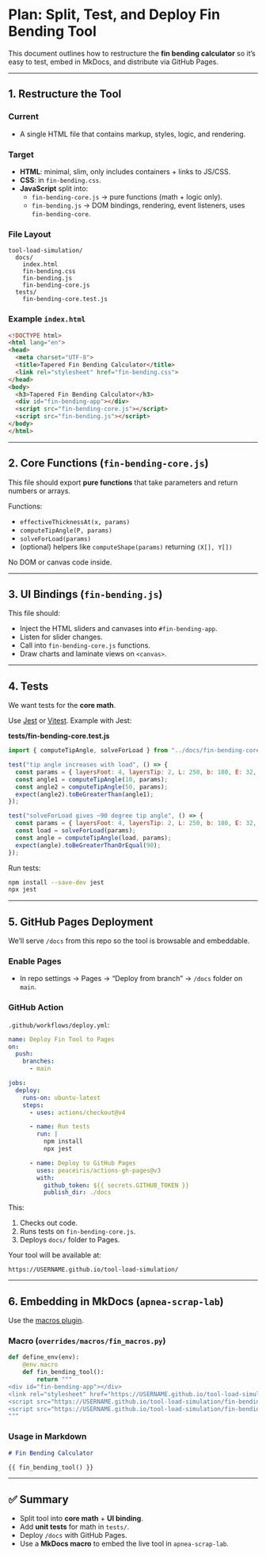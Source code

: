 # Plan: Split, Test, and Deploy Fin Bending Tool

This document outlines how to restructure the **fin bending calculator** so it’s easy to test, embed in MkDocs, and distribute via GitHub Pages.

---

## 1. Restructure the Tool

### Current
- A single HTML file that contains markup, styles, logic, and rendering.

### Target
- **HTML**: minimal, slim, only includes containers + links to JS/CSS.
- **CSS**: in `fin-bending.css`.
- **JavaScript** split into:
  - `fin-bending-core.js` → pure functions (math + logic only).
  - `fin-bending.js` → DOM bindings, rendering, event listeners, uses `fin-bending-core`.

### File Layout
```
tool-load-simulation/
  docs/
    index.html
    fin-bending.css
    fin-bending.js
    fin-bending-core.js
  tests/
    fin-bending-core.test.js
```

### Example `index.html`
```html
<!DOCTYPE html>
<html lang="en">
<head>
  <meta charset="UTF-8">
  <title>Tapered Fin Bending Calculator</title>
  <link rel="stylesheet" href="fin-bending.css">
</head>
<body>
  <h3>Tapered Fin Bending Calculator</h3>
  <div id="fin-bending-app"></div>
  <script src="fin-bending-core.js"></script>
  <script src="fin-bending.js"></script>
</body>
</html>
```

---

## 2. Core Functions (`fin-bending-core.js`)

This file should export **pure functions** that take parameters and return numbers or arrays.

Functions:
- `effectiveThicknessAt(x, params)`
- `computeTipAngle(P, params)`
- `solveForLoad(params)`
- (optional) helpers like `computeShape(params)` returning `(X[], Y[])`

No DOM or canvas code inside.

---

## 3. UI Bindings (`fin-bending.js`)

This file should:
- Inject the HTML sliders and canvases into `#fin-bending-app`.
- Listen for slider changes.
- Call into `fin-bending-core.js` functions.
- Draw charts and laminate views on `<canvas>`.

---

## 4. Tests

We want tests for the **core math**.

Use [Jest](https://jestjs.io/) or [Vitest](https://vitest.dev/). Example with Jest:

**tests/fin-bending-core.test.js**
```javascript
import { computeTipAngle, solveForLoad } from "../docs/fin-bending-core.js";

test("tip angle increases with load", () => {
  const params = { layersFoot: 4, layersTip: 2, L: 250, b: 180, E: 32, thickness: 0.35 };
  const angle1 = computeTipAngle(10, params);
  const angle2 = computeTipAngle(50, params);
  expect(angle2).toBeGreaterThan(angle1);
});

test("solveForLoad gives ~90 degree tip angle", () => {
  const params = { layersFoot: 4, layersTip: 2, L: 250, b: 180, E: 32, thickness: 0.35 };
  const load = solveForLoad(params);
  const angle = computeTipAngle(load, params);
  expect(angle).toBeGreaterThanOrEqual(90);
});
```

Run tests:
```bash
npm install --save-dev jest
npx jest
```

---

## 5. GitHub Pages Deployment

We’ll serve `/docs` from this repo so the tool is browsable and embeddable.

### Enable Pages
- In repo settings → Pages → “Deploy from branch” → `/docs` folder on `main`.

### GitHub Action
`.github/workflows/deploy.yml`:
```yaml
name: Deploy Fin Tool to Pages
on:
  push:
    branches:
      - main

jobs:
  deploy:
    runs-on: ubuntu-latest
    steps:
      - uses: actions/checkout@v4

      - name: Run tests
        run: |
          npm install
          npx jest

      - name: Deploy to GitHub Pages
        uses: peaceiris/actions-gh-pages@v3
        with:
          github_token: ${{ secrets.GITHUB_TOKEN }}
          publish_dir: ./docs
```

This:
1. Checks out code.
2. Runs tests on `fin-bending-core.js`.
3. Deploys `docs/` folder to Pages.

Your tool will be available at:
```
https://USERNAME.github.io/tool-load-simulation/
```

---

## 6. Embedding in MkDocs (`apnea-scrap-lab`)

Use the [macros plugin](https://mkdocs-macros-plugin.readthedocs.io/).

### Macro (`overrides/macros/fin_macros.py`)
```python
def define_env(env):
    @env.macro
    def fin_bending_tool():
        return """
<div id="fin-bending-app"></div>
<link rel="stylesheet" href="https://USERNAME.github.io/tool-load-simulation/fin-bending.css">
<script src="https://USERNAME.github.io/tool-load-simulation/fin-bending-core.js"></script>
<script src="https://USERNAME.github.io/tool-load-simulation/fin-bending.js"></script>
"""
```

### Usage in Markdown
```markdown
# Fin Bending Calculator

{{ fin_bending_tool() }}
```

---

## ✅ Summary

- Split tool into **core math** + **UI binding**.
- Add **unit tests** for math in `tests/`.
- Deploy `/docs` with GitHub Pages.
- Use a **MkDocs macro** to embed the live tool in `apnea-scrap-lab`.
